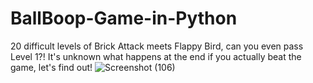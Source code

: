 # BallBoop-Game-in-Python
20 difficult levels of Brick Attack meets Flappy Bird, can you even pass Level 1?! It's unknown what happens at the end if you actually beat the game, let's find out! 
![Screenshot (106)](https://github.com/taurusloathe/BallBoop/assets/110080228/fdb43efe-18ed-475e-ae72-82ca9487199b)
